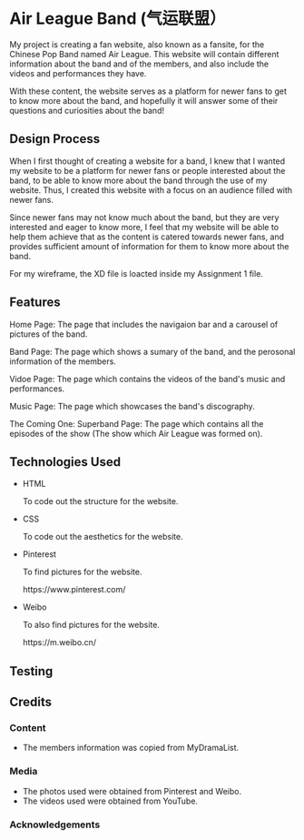 <h1> Air League Band (气运联盟）</h1>

<p> My project is creating a fan website, also known as a fansite, for the Chinese Pop Band named Air League. This website will contain different information about the band and of the members, and also include the videos and performances they have.
</p>

<p> With these content, the website serves as a platform for newer fans to get to know more about the band, and hopefully it will answer some of their questions and curiosities about the band!
</p>

<h2> Design Process </h2>

<p> When I first thought of creating a website for a band, I knew that I wanted my website to be a platform for newer fans or people interested about the band, to be able to know more about the band through the use of my website. Thus, I created this website with a focus on an audience filled with newer fans.
</p>

<p> Since newer fans may not know much about the band, but they are very interested and eager to know more, I feel that my website will be able to help them achieve that as the content is catered towards newer fans, and provides sufficient amount of information for them to know more about the band.
</p>
  
<p> For my wireframe, the XD file is loacted inside my Assignment 1 file.
</p>

<h2> Features </h2>

<p> Home Page: The page that includes the navigaion bar and a carousel of pictures of the band.
</p>

<p> Band Page: The page which shows a sumary of the band, and the perosonal information of the members.
</p>

<p> Vidoe Page: The page which contains the videos of the band's music and performances.
</p>

<p> Music Page: The page which showcases the band's discography.
</p>

<p> The Coming One: Superband Page: The page which contains all the episodes of the show (The show which Air League was formed on).
</p>

<h2> Technologies Used </h2>

<ul>
<li> HTML </li>
<p> To code out the structure for the website. </p>

<li> CSS </li>
<p> To code out the aesthetics for the website. </p>

<li> Pinterest </li>
<p> To find pictures for the website. </p>
<p> https://www.pinterest.com/

<li> Weibo </li>
<p> To also find pictures for the website. </p>
<p> https://m.weibo.cn/ </p>
</ul>
  
<h2> Testing </h2>

<h2> Credits </h2>

<h3> Content </h3>

<ul>
<li> The members information was copied from MyDramaList. </li>
</ul>

<h3> Media </h3>

<ul>
<li> The photos used were obtained from Pinterest and Weibo. </li>
<li> The videos used were obtained from YouTube. </li>
</ul>

<h3> Acknowledgements </h3>

